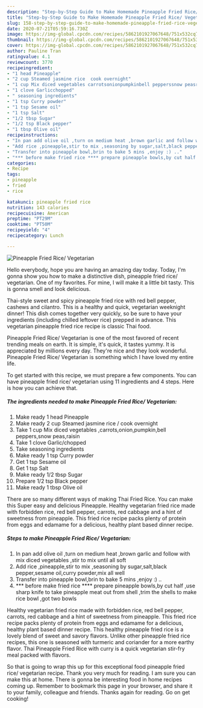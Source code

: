 ```yaml
---
description: "Step-by-Step Guide to Make Homemade Pineapple Fried Rice/ Vegetarian"
title: "Step-by-Step Guide to Make Homemade Pineapple Fried Rice/ Vegetarian"
slug: 158-step-by-step-guide-to-make-homemade-pineapple-fried-rice-vegetarian
date: 2020-07-21T05:59:16.730Z
image: https://img-global.cpcdn.com/recipes/5862101927067648/751x532cq70/pineapple-fried-rice-vegetarian-recipe-main-photo.jpg
thumbnail: https://img-global.cpcdn.com/recipes/5862101927067648/751x532cq70/pineapple-fried-rice-vegetarian-recipe-main-photo.jpg
cover: https://img-global.cpcdn.com/recipes/5862101927067648/751x532cq70/pineapple-fried-rice-vegetarian-recipe-main-photo.jpg
author: Pauline Tran
ratingvalue: 4.1
reviewcount: 3770
recipeingredient:
- "1 head Pineapple"
- "2 cup Steamed jasmine rice  cook overnight"
- "1 cup Mix diced vegetables carrotsonionpumpkinbell pepperssnow peasraisin"
- "1 clove Garlicchopped"
- " seasoning ingredients"
- "1 tsp Curry powder"
- "1 tsp Sesame oil"
- "1 tsp Salt"
- "1/2 tbsp Sugar"
- "1/2 tsp Black pepper"
- "1 tbsp Olive oil"
recipeinstructions:
- "In pan add olive oil ,turn on medium heat ,brown garlic and follow with mix diced vegetables ,stir to mix until all soft"
- "Add rice ,pineapple,stir to mix ,seasoning by sugar,salt,black pepper,sesame oil,curry powder,mix all well"
- "Transfer into pineapple bowl,brin to bake 5 mins ,enjoy :) .."
- "*** before make fried rice **** prepare pineapple bowls,by cut half ,use sharp knife to take pineapple meat out from shell ,trim the shells to make rice bowl ,got two bowls"
categories:
- Recipe
tags:
- pineapple
- fried
- rice

katakunci: pineapple fried rice 
nutrition: 143 calories
recipecuisine: American
preptime: "PT29M"
cooktime: "PT50M"
recipeyield: "4"
recipecategory: Lunch

---
```



![Pineapple Fried Rice/ Vegetarian](https://img-global.cpcdn.com/recipes/5862101927067648/751x532cq70/pineapple-fried-rice-vegetarian-recipe-main-photo.jpg)

Hello everybody, hope you are having an amazing day today. Today, I'm gonna show you how to make a distinctive dish, pineapple fried rice/ vegetarian. One of my favorites. For mine, I will make it a little bit tasty. This is gonna smell and look delicious.

Thai-style sweet and spicy pineapple fried rice with red bell pepper, cashews and cilantro. This is a healthy and quick, vegetarian weeknight dinner! This dish comes together very quickly, so be sure to have your ingredients (including chilled leftover rice) prepped in advance. This vegetarian pineapple fried rice recipe is classic Thai food.

Pineapple Fried Rice/ Vegetarian is one of the most favored of recent trending meals on earth. It is simple, it's quick, it tastes yummy. It is appreciated by millions every day. They're nice and they look wonderful. Pineapple Fried Rice/ Vegetarian is something which I have loved my entire life.


To get started with this recipe, we must prepare a few components. You can have pineapple fried rice/ vegetarian using 11 ingredients and 4 steps. Here is how you can achieve that.

<!--inarticleads1-->

##### The ingredients needed to make Pineapple Fried Rice/ Vegetarian:

1. Make ready 1 head Pineapple
1. Make ready 2 cup Steamed jasmine rice / cook overnight
1. Take 1 cup Mix diced vegetables ,carrots,onion,pumpkin,bell peppers,snow peas,raisin
1. Take 1 clove Garlic/chopped
1. Take  seasoning ingredients
1. Make ready 1 tsp Curry powder
1. Get 1 tsp Sesame oil
1. Get 1 tsp Salt
1. Make ready 1/2 tbsp Sugar
1. Prepare 1/2 tsp Black pepper
1. Make ready 1 tbsp Olive oil


There are so many different ways of making Thai Fried Rice. You can make this Super easy and delicious Pineapple. Healthy vegetarian fried rice made with forbidden rice, red bell pepper, carrots, red cabbage and a hint of sweetness from pineapple. This fried rice recipe packs plenty of protein from eggs and edamame for a delicious, healthy plant based dinner recipe. 

<!--inarticleads2-->

##### Steps to make Pineapple Fried Rice/ Vegetarian:

1. In pan add olive oil ,turn on medium heat ,brown garlic and follow with mix diced vegetables ,stir to mix until all soft
1. Add rice ,pineapple,stir to mix ,seasoning by sugar,salt,black pepper,sesame oil,curry powder,mix all well
1. Transfer into pineapple bowl,brin to bake 5 mins ,enjoy :) ..
1. *** before make fried rice **** prepare pineapple bowls,by cut half ,use sharp knife to take pineapple meat out from shell ,trim the shells to make rice bowl ,got two bowls


Healthy vegetarian fried rice made with forbidden rice, red bell pepper, carrots, red cabbage and a hint of sweetness from pineapple. This fried rice recipe packs plenty of protein from eggs and edamame for a delicious, healthy plant based dinner recipe. This healthy pineapple fried rice is a lovely blend of sweet and savory flavors. Unlike other pineapple fried rice recipes, this one is seasoned with turmeric and coriander for a more earthy flavor. Thai Pineapple Fried Rice with curry is a quick vegetarian stir-fry meal packed with flavors. 

So that is going to wrap this up for this exceptional food pineapple fried rice/ vegetarian recipe. Thank you very much for reading. I am sure you can make this at home. There is gonna be interesting food in home recipes coming up. Remember to bookmark this page in your browser, and share it to your family, colleague and friends. Thanks again for reading. Go on get cooking!
